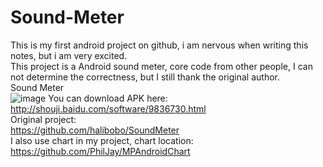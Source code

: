# Sound-Meter<br/>
This is my first android project on github, i am nervous when writing this notes, but i am very excited.<br/>
This project is a Android sound meter, core code from other people, I can not determine the correctness, but I still thank the original author.<br/>
Sound Meter<br/>
![image](https://github.com/bodekjan/Sound-Meter/raw/master/screenshot/sm.jpg)
You can download APK here:<br/>
http://shouji.baidu.com/software/9836730.html<br/>
Original project:<br/>
https://github.com/halibobo/SoundMeter<br/>
I also use chart in my project, chart location:<br/>
https://github.com/PhilJay/MPAndroidChart<br/>
